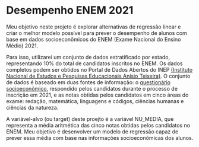 # Desempenho ENEM 2021
Meu objetivo neste projeto é explorar alternativas de regressão linear e criar o melhor modelo possível para prever o desempenho de alunos com base em dados socioeconômicos do ENEM (Exame Nacional do Ensino Médio) 2021.

Para isso, utilizarei um conjunto de dados estratificado por estado, representando 10% do total de candidatos inscritos no ENEM. Os dados completos podem ser obtidos no Portal de Dados Abertos do INEP <a href="https://www.gov.br/inep/pt-br">(Instituto Nacional de Estudos e Pesquisas Educacionais Anísio Teixeira)</a>. O conjunto de dados é baseado em duas fontes de informação: o <a href="https://www.gov.br/inep/pt-br/acesso-a-informacao/dados-abertos/microdados/enem">questionário socioeconômico</a>, respondido pelos candidatos durante o processo de inscrição em 2021, e as notas obtidas pelos candidatos em cinco áreas do exame: redação, matemática, linguagens e códigos, ciências humanas e ciências da natureza.

A variável-alvo (ou target) deste proejto é a variável NU_MEDIA, que representa a média aritmética das cinco notas obtidas pelos candidatos no ENEM. Meu objetivo é desenvolver um modelo de regressão capaz de prever essa média com base nas informações socioeconômicas dos alunos.
